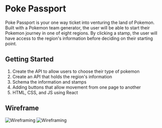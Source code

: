 # Poke Passport

Poke Passport is your one way ticket into venturing the land of Pokemon. Built with a Pokemon team generator, the user will be able to start their Pokemon journey in one of eight regions. By clicking a stamp, the user will have access to the region's information before deciding on their starting point. 

## Getting Started

1. Create the API to allow users to choose their type of pokemon
2. Create an API that holds the region's information 
3. Schema the information and stamps
4. Adding buttons that allow movement from one page to another
5. HTML, CSS, and JS using React 


## Wireframe
![Wireframing](https://i.ibb.co/pLh7W4p/295409504-472138251579124-206658987000794230-n.png)
![Wireframing](https://i.ibb.co/FJ1nYWK/Group-5.png)

